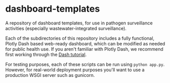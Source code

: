 # dashboard-templates
A repository of dashboard templates, for use in pathogen surveillance activities (especially wastewater-integrated surveillance). 

Each of the subdirectories of this repository includes a fully functional, Plotly Dash based web-ready dashboard, which can be modified as needed for public health use. If you aren't familiar with Plotly Dash, we recommend first working through the [Dash tutorial](https://dash.plotly.com/tutorial). 

For testing purposes, each of these scripts can be run using `python app.py`. However, for real-world deployment purposes you'll want to use a production WSGI server such as gunicorn. 
